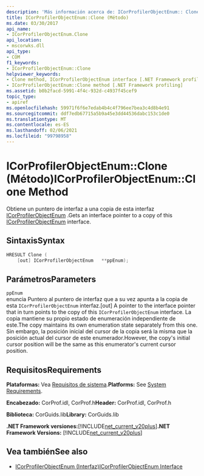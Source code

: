 ```yaml
---
description: 'Más información acerca de: ICorProfilerObjectEnum:: Clone (método)'
title: ICorProfilerObjectEnum::Clone (Método)
ms.date: 03/30/2017
api_name:
- ICorProfilerObjectEnum.Clone
api_location:
- mscorwks.dll
api_type:
- COM
f1_keywords:
- ICorProfilerObjectEnum::Clone
helpviewer_keywords:
- Clone method, ICorProfilerObjectEnum interface [.NET Framework profiling]
- ICorProfilerObjectEnum::Clone method [.NET Framework profiling]
ms.assetid: b0b2facd-5991-4f4c-932d-c4937f45cef9
topic_type:
- apiref
ms.openlocfilehash: 59971f6f6e7edab4b4c4f796ee7bea3c4d8b4e91
ms.sourcegitcommit: ddf7edb67715a5b9a45e3dd44536dabc153c1de0
ms.translationtype: MT
ms.contentlocale: es-ES
ms.lasthandoff: 02/06/2021
ms.locfileid: "99798958"
---
```

# <a name="icorprofilerobjectenumclone-method"></a><span data-ttu-id="5aeb0-103">ICorProfilerObjectEnum::Clone (Método)</span><span class="sxs-lookup"><span data-stu-id="5aeb0-103">ICorProfilerObjectEnum::Clone Method</span></span>

<span data-ttu-id="5aeb0-104">Obtiene un puntero de interfaz a una copia de esta interfaz [ICorProfilerObjectEnum](icorprofilerobjectenum-interface.md) .</span><span class="sxs-lookup"><span data-stu-id="5aeb0-104">Gets an interface pointer to a copy of this [ICorProfilerObjectEnum](icorprofilerobjectenum-interface.md) interface.</span></span>  
  
## <a name="syntax"></a><span data-ttu-id="5aeb0-105">Sintaxis</span><span class="sxs-lookup"><span data-stu-id="5aeb0-105">Syntax</span></span>  
  
```cpp  
HRESULT Clone (  
    [out] ICorProfilerObjectEnum   **ppEnum);  
```  
  
## <a name="parameters"></a><span data-ttu-id="5aeb0-106">Parámetros</span><span class="sxs-lookup"><span data-stu-id="5aeb0-106">Parameters</span></span>  

 `ppEnum`  
 <span data-ttu-id="5aeb0-107">enuncia Puntero al puntero de interfaz que a su vez apunta a la copia de esta `ICorProfilerObjectEnum` interfaz.</span><span class="sxs-lookup"><span data-stu-id="5aeb0-107">[out] A pointer to the interface pointer that in turn points to the copy of this `ICorProfilerObjectEnum` interface.</span></span> <span data-ttu-id="5aeb0-108">La copia mantiene su propio estado de enumeración independiente de este.</span><span class="sxs-lookup"><span data-stu-id="5aeb0-108">The copy maintains its own enumeration state separately from this one.</span></span> <span data-ttu-id="5aeb0-109">Sin embargo, la posición inicial del cursor de la copia será la misma que la posición actual del cursor de este enumerador.</span><span class="sxs-lookup"><span data-stu-id="5aeb0-109">However, the copy's initial cursor position will be the same as this enumerator's current cursor position.</span></span>  
  
## <a name="requirements"></a><span data-ttu-id="5aeb0-110">Requisitos</span><span class="sxs-lookup"><span data-stu-id="5aeb0-110">Requirements</span></span>  

 <span data-ttu-id="5aeb0-111">**Plataformas:** Vea [Requisitos de sistema](../../get-started/system-requirements.md).</span><span class="sxs-lookup"><span data-stu-id="5aeb0-111">**Platforms:** See [System Requirements](../../get-started/system-requirements.md).</span></span>  
  
 <span data-ttu-id="5aeb0-112">**Encabezado:** CorProf.idl, CorProf.h</span><span class="sxs-lookup"><span data-stu-id="5aeb0-112">**Header:** CorProf.idl, CorProf.h</span></span>  
  
 <span data-ttu-id="5aeb0-113">**Biblioteca:** CorGuids.lib</span><span class="sxs-lookup"><span data-stu-id="5aeb0-113">**Library:** CorGuids.lib</span></span>  
  
 <span data-ttu-id="5aeb0-114">**.NET Framework versiones:**[!INCLUDE[net_current_v20plus](../../../../includes/net-current-v20plus-md.md)]</span><span class="sxs-lookup"><span data-stu-id="5aeb0-114">**.NET Framework Versions:** [!INCLUDE[net_current_v20plus](../../../../includes/net-current-v20plus-md.md)]</span></span>  
  
## <a name="see-also"></a><span data-ttu-id="5aeb0-115">Vea también</span><span class="sxs-lookup"><span data-stu-id="5aeb0-115">See also</span></span>

- [<span data-ttu-id="5aeb0-116">ICorProfilerObjectEnum (Interfaz)</span><span class="sxs-lookup"><span data-stu-id="5aeb0-116">ICorProfilerObjectEnum Interface</span></span>](icorprofilerobjectenum-interface.md)
